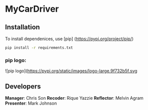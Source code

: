 # MyCarDriver

## Installation
To install dependenices, use [pip] (https://pypi.org/project/pip/)

```bash
pip install -r requirements.txt
```
### pip logo:
![pip logo](https://pypi.org/static/images/logo-large.9f732b5f.svg

## Developers

**Manager**: Chris Son
**Recoder**: Rique Yazzie
**Reflector**: Melvin Agram
**Presenter**: Mark Johnson
